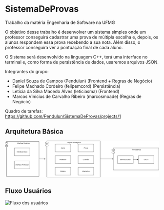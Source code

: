 # SistemaDeProvas
Trabalho da matéria Engenharia de Software na UFMG

O objetivo desse trabalho é desenvolver um sistema simples onde um professor conseguirá cadastrar uma prova de múltipla escolha e, depois, os alunos respondem essa prova recebendo a sua nota. Além disso, o professor conseguirá ver a pontuação final de cada aluno.

O Sistema será desenvolvido na linguagem C++, terá uma interface no terminal e, como forma de persistência de dados, usaremos arquivos JSON.

Integrantes do grupo:
- Daniel Souza de Campos (Pendulun) (Frontend + Regras de Negócio)
- Felipe Machado Cordeiro (felipemcord) (Persistência)
- Letícia da Silva Macedo Alves (leticiasma) (Frontend)
- Marcos Vinícius de Carvalho Ribeiro (marcosmoade) (Regras de Negócio)

Quadro de tarefas:
https://github.com/Pendulun/SistemaDeProvas/projects/1

## Arquitetura Básica

![Arquitetura básica do sistema](Diagramas/arquiteturaBasica.png)

## Fluxo Usuários

![Fluxo dos usuários](Diagramas/FluxoUsuários.png)
